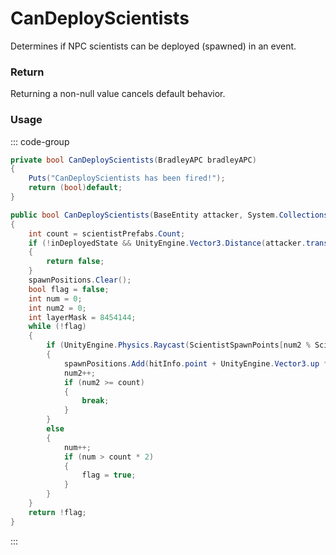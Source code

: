 # CanDeployScientists
<Badge type="info" text="NPC"/><Badge type="danger" text="Carbon Compatible"/><Badge type="warning" text="Oxide Compatible"/>
Determines if NPC scientists can be deployed (spawned) in an event.

### Return
Returning a non-null value cancels default behavior.

### Usage
::: code-group
```csharp [Example]
private bool CanDeployScientists(BradleyAPC bradleyAPC)
{
	Puts("CanDeployScientists has been fired!");
	return (bool)default;
}
```
```csharp [Source — Assembly-CSharp @ BradleyAPC]
public bool CanDeployScientists(BaseEntity attacker, System.Collections.Generic.List<GameObjectRef> scientistPrefabs, System.Collections.Generic.List<UnityEngine.Vector3> spawnPositions)
{
	int count = scientistPrefabs.Count;
	if (!inDeployedState && UnityEngine.Vector3.Distance(attacker.transform.position, base.transform.position) > DeployAttackDistanceMax)
	{
		return false;
	}
	spawnPositions.Clear();
	bool flag = false;
	int num = 0;
	int num2 = 0;
	int layerMask = 8454144;
	while (!flag)
	{
		if (UnityEngine.Physics.Raycast(ScientistSpawnPoints[num2 % ScientistSpawnPoints.Count].transform.position + UnityEngine.Vector3.up * 1f, UnityEngine.Vector3.down, out var hitInfo, 2f, layerMask) && UnityEngine.AI.NavMesh.SamplePosition(hitInfo.point + UnityEngine.Vector3.up * 0.3f, out var _, 6f, walkableAreaMask))
		{
			spawnPositions.Add(hitInfo.point + UnityEngine.Vector3.up * 0.1f);
			num2++;
			if (num2 >= count)
			{
				break;
			}
		}
		else
		{
			num++;
			if (num > count * 2)
			{
				flag = true;
			}
		}
	}
	return !flag;
}

```
:::
